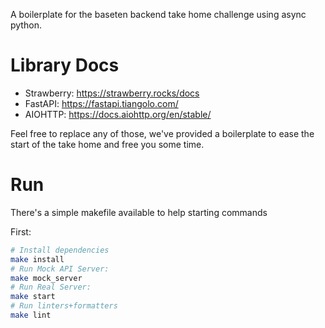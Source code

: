 A boilerplate for the baseten backend take home challenge using async python.

# Library Docs

- Strawberry: https://strawberry.rocks/docs
- FastAPI: https://fastapi.tiangolo.com/
- AIOHTTP: https://docs.aiohttp.org/en/stable/

Feel free to replace any of those, we've provided a boilerplate to ease the start of the take home and free you some time.

# Run

There's a simple makefile available to help starting commands

First:
```sh
# Install dependencies
make install
# Run Mock API Server:
make mock_server
# Run Real Server:
make start
# Run linters+formatters
make lint
```